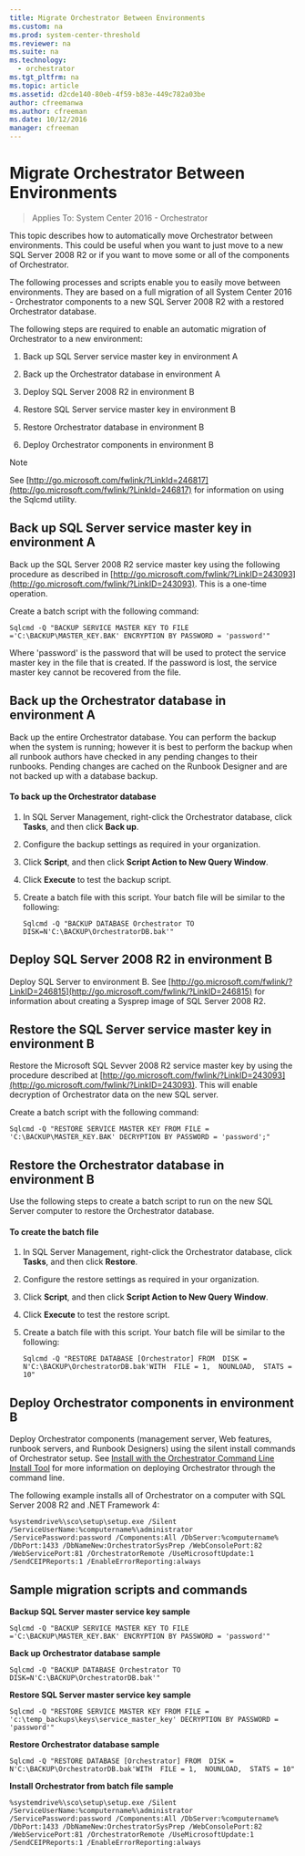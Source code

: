 ```yaml
---
title: Migrate Orchestrator Between Environments
ms.custom: na
ms.prod: system-center-threshold
ms.reviewer: na
ms.suite: na
ms.technology:
  - orchestrator
ms.tgt_pltfrm: na
ms.topic: article
ms.assetid: d2cde140-80eb-4f59-b83e-449c782a03be
author: cfreemanwa
ms.author: cfreeman
ms.date: 10/12/2016
manager: cfreeman
---
```

# Migrate Orchestrator Between Environments

> Applies To: System Center 2016 - Orchestrator

This topic describes how to automatically move Orchestrator between environments. This could be useful when you want to just move to a new SQL Server 2008 R2 or if you want to move some or all of the components of Orchestrator.  

The following processes and scripts enable you to easily move between environments. They are based on a full migration of all System Center 2016 - Orchestrator components to a new SQL Server 2008 R2 with a restored Orchestrator database.  

The following steps are required to enable an automatic migration of Orchestrator to a new environment:  

1.  Back up SQL Server service master key in environment A  

2.  Back up the Orchestrator database in environment A  

3.  Deploy SQL Server 2008 R2 in environment B  

4.  Restore SQL Server service master key in environment B  

5.  Restore Orchestrator database in environment B  

6.  Deploy Orchestrator components in environment B  

> [!NOTE]  
> See [http://go.microsoft.com/fwlink/?LinkId=246817](http://go.microsoft.com/fwlink/?LinkId=246817) for information on using the Sqlcmd utility.  

## <a name="SCO_Migrate1"></a>Back up SQL Server service master key in environment A  
Back up the SQL Server 2008 R2 service master key using the following procedure as described in [http://go.microsoft.com/fwlink/?LinkID=243093](http://go.microsoft.com/fwlink/?LinkID=243093).  This is a one-time operation.  

Create a batch script with the following command:  

```  
Sqlcmd -Q "BACKUP SERVICE MASTER KEY TO FILE ='C:\BACKUP\MASTER_KEY.BAK' ENCRYPTION BY PASSWORD = 'password'"  

```  

Where 'password' is the password that will be used to protect the service master key in the file that is created. If the password is lost, the service master key cannot be recovered from the file.  

## <a name="SCO_Migrate2"></a>Back up the Orchestrator database in environment A  
Back up the entire Orchestrator database.  You can perform the backup when the system is running; however it is best to perform the backup when all runbook authors have checked in any pending changes to their runbooks. Pending changes are cached on the Runbook Designer and are not backed up with a database backup.  

#### To back up the Orchestrator database  

1.  In SQL Server Management, right-click the Orchestrator database, click **Tasks**, and then click **Back up**.  

2.  Configure the backup settings as required in your organization.  

3.  Click **Script**, and then click **Script Action to New Query Window**.  

4.  Click **Execute** to test the backup script.  

5.  Create a batch file with this script. Your batch file will be similar to the following:  

    ```  
    Sqlcmd -Q "BACKUP DATABASE Orchestrator TO DISK=N'C:\BACKUP\OrchestratorDB.bak'"  
    ```  

## <a name="SCO_Migrate3"></a>Deploy SQL Server 2008 R2 in environment B  
Deploy SQL Server to environment B. See [http://go.microsoft.com/fwlink/?LinkID=246815](http://go.microsoft.com/fwlink/?LinkID=246815) for information about creating a Sysprep image of SQL Server 2008 R2.  

## <a name="SCO_Migrate4"></a>Restore the SQL Server service master key in environment B  
Restore the Microsoft SQL Sevver 2008 R2 service master key by using the procedure described at [http://go.microsoft.com/fwlink/?LinkID=243093](http://go.microsoft.com/fwlink/?LinkID=243093).  This will enable decryption of Orchestrator data on the new SQL server.  

Create a batch script with the following command:  

```  
Sqlcmd -Q "RESTORE SERVICE MASTER KEY FROM FILE = 'C:\BACKUP\MASTER_KEY.BAK' DECRYPTION BY PASSWORD = 'password';"  

```  

## <a name="SCO_Migrate5"></a>Restore the Orchestrator database in environment B  
Use the following steps to create a batch script to run on the new SQL Server computer to restore the Orchestrator database.  

#### To create the batch file  

1.  In SQL Server Management, right-click the Orchestrator database, click **Tasks**, and then click **Restore**.  

2.  Configure the restore settings as required in your organization.  

3.  Click **Script**, and then click **Script Action to New Query Window**.  

4.  Click **Execute** to test the restore script.  

5.  Create a batch file with this script. Your batch file will be similar to the following:  

    ```  
    Sqlcmd -Q "RESTORE DATABASE [Orchestrator] FROM  DISK = N'C:\BACKUP\OrchestratorDB.bak'WITH  FILE = 1,  NOUNLOAD,  STATS = 10"  

    ```  

## <a name="SCO_Migrate6"></a>Deploy Orchestrator components in environment B  
Deploy Orchestrator components \(management server, Web features, runbook servers, and Runbook Designers\) using the silent install commands of Orchestrator setup. See [Install with the Orchestrator Command Line Install Tool](../deploy/how-to-install-orchestrator-from-the-command-prompt.md) for more information on deploying Orchestrator through the command line.  

The following example installs all of Orchestrator on a computer with SQL Server 2008 R2 and .NET Framework&nbsp;4:  

```  
%systemdrive%\sco\setup\setup.exe /Silent /ServiceUserName:%computername%\administrator /ServicePassword:password /Components:All /DbServer:%computername%  /DbPort:1433 /DbNameNew:OrchestratorSysPrep /WebConsolePort:82 /WebServicePort:81 /OrchestratorRemote /UseMicrosoftUpdate:1 /SendCEIPReports:1 /EnableErrorReporting:always  

```  

## Sample migration scripts and commands  
**Backup SQL Server master service key sample**  

```  
Sqlcmd -Q "BACKUP SERVICE MASTER KEY TO FILE ='C:\BACKUP\MASTER_KEY.BAK' ENCRYPTION BY PASSWORD = 'password'"  

```  

**Back up Orchestrator database sample**  

```  
Sqlcmd -Q "BACKUP DATABASE Orchestrator TO DISK=N'C:\BACKUP\OrchestratorDB.bak'"  
```  

**Restore SQL Server master service key sample**  

```  
Sqlcmd -Q "RESTORE SERVICE MASTER KEY FROM FILE = 'c:\temp_backups\keys\service_master_key' DECRYPTION BY PASSWORD = 'password'"  
```  

**Restore Orchestrator database sample**  

```  
Sqlcmd -Q "RESTORE DATABASE [Orchestrator] FROM  DISK = N'C:\BACKUP\OrchestratorDB.bak'WITH  FILE = 1,  NOUNLOAD,  STATS = 10"  
```  

**Install Orchestrator from batch file sample**  

```  
%systemdrive%\sco\setup\setup.exe /Silent /ServiceUserName:%computername%\administrator /ServicePassword:password /Components:All /DbServer:%computername%  /DbPort:1433 /DbNameNew:OrchestratorSysPrep /WebConsolePort:82 /WebServicePort:81 /OrchestratorRemote /UseMicrosoftUpdate:1 /SendCEIPReports:1 /EnableErrorReporting:always  

```  
